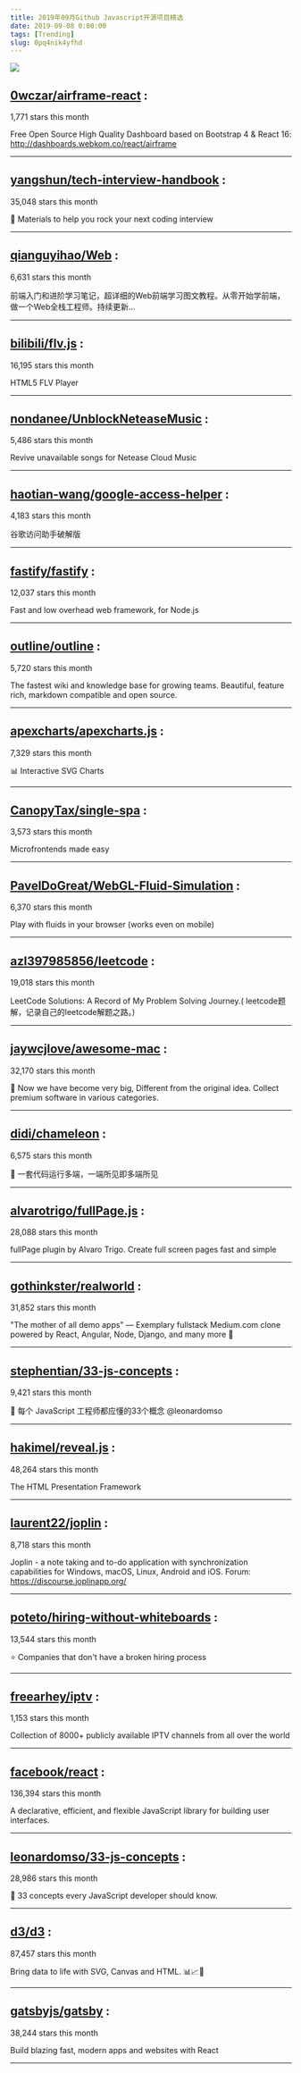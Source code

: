 ```yaml
---
title: 2019年09月Github Javascript开源项目精选 
date: 2019-09-08 0:00:00
tags: [Trending]
slug: 0pq4nik4yfhd
---
```

![](https://static.alili.tech/images/github_29.png)
##   [0wczar/airframe-react](https://github.com/0wczar/airframe-react) : 
 
1,771 stars this month

Free Open Source High Quality Dashboard based on Bootstrap 4 & React 16: http://dashboards.webkom.co/react/airframe 

---
##   [yangshun/tech-interview-handbook](https://github.com/yangshun/tech-interview-handbook) : 
 
35,048 stars this month

💯 Materials to help you rock your next coding interview 

---
##   [qianguyihao/Web](https://github.com/qianguyihao/Web) : 
 
6,631 stars this month

前端入门和进阶学习笔记，超详细的Web前端学习图文教程。从零开始学前端，做一个Web全栈工程师。持续更新... 

---
##   [bilibili/flv.js](https://github.com/bilibili/flv.js) : 
 
16,195 stars this month

HTML5 FLV Player 

---
##   [nondanee/UnblockNeteaseMusic](https://github.com/nondanee/UnblockNeteaseMusic) : 
 
5,486 stars this month

Revive unavailable songs for Netease Cloud Music 

---
##   [haotian-wang/google-access-helper](https://github.com/haotian-wang/google-access-helper) : 
 
4,183 stars this month

谷歌访问助手破解版 

---
##   [fastify/fastify](https://github.com/fastify/fastify) : 
 
12,037 stars this month

Fast and low overhead web framework, for Node.js 

---
##   [outline/outline](https://github.com/outline/outline) : 
 
5,720 stars this month

The fastest wiki and knowledge base for growing teams. Beautiful, feature rich, markdown compatible and open source. 

---
##   [apexcharts/apexcharts.js](https://github.com/apexcharts/apexcharts.js) : 
 
7,329 stars this month

📊 Interactive SVG Charts 

---
##   [CanopyTax/single-spa](https://github.com/CanopyTax/single-spa) : 
 
3,573 stars this month

Microfrontends made easy 

---
##   [PavelDoGreat/WebGL-Fluid-Simulation](https://github.com/PavelDoGreat/WebGL-Fluid-Simulation) : 
 
6,370 stars this month

Play with fluids in your browser (works even on mobile) 

---
##   [azl397985856/leetcode](https://github.com/azl397985856/leetcode) : 
 
19,018 stars this month

LeetCode Solutions: A Record of My Problem Solving Journey.( leetcode题解，记录自己的leetcode解题之路。) 

---
##   [jaywcjlove/awesome-mac](https://github.com/jaywcjlove/awesome-mac) : 
 
32,170 stars this month

 Now we have become very big, Different from the original idea. Collect premium software in various categories. 

---
##   [didi/chameleon](https://github.com/didi/chameleon) : 
 
6,575 stars this month

🦎 一套代码运行多端，一端所见即多端所见 

---
##   [alvarotrigo/fullPage.js](https://github.com/alvarotrigo/fullPage.js) : 
 
28,088 stars this month

fullPage plugin by Alvaro Trigo. Create full screen pages fast and simple 

---
##   [gothinkster/realworld](https://github.com/gothinkster/realworld) : 
 
31,852 stars this month

"The mother of all demo apps" — Exemplary fullstack Medium.com clone powered by React, Angular, Node, Django, and many more 🏅 

---
##   [stephentian/33-js-concepts](https://github.com/stephentian/33-js-concepts) : 
 
9,421 stars this month

📜 每个 JavaScript 工程师都应懂的33个概念 @leonardomso 

---
##   [hakimel/reveal.js](https://github.com/hakimel/reveal.js) : 
 
48,264 stars this month

The HTML Presentation Framework 

---
##   [laurent22/joplin](https://github.com/laurent22/joplin) : 
 
8,718 stars this month

Joplin - a note taking and to-do application with synchronization capabilities for Windows, macOS, Linux, Android and iOS. Forum: https://discourse.joplinapp.org/ 

---
##   [poteto/hiring-without-whiteboards](https://github.com/poteto/hiring-without-whiteboards) : 
 
13,544 stars this month

⭐️ Companies that don't have a broken hiring process 

---
##   [freearhey/iptv](https://github.com/freearhey/iptv) : 
 
1,153 stars this month

Collection of 8000+ publicly available IPTV channels from all over the world 

---
##   [facebook/react](https://github.com/facebook/react) : 
 
136,394 stars this month

A declarative, efficient, and flexible JavaScript library for building user interfaces. 

---
##   [leonardomso/33-js-concepts](https://github.com/leonardomso/33-js-concepts) : 
 
28,986 stars this month

📜 33 concepts every JavaScript developer should know. 

---
##   [d3/d3](https://github.com/d3/d3) : 
 
87,457 stars this month

Bring data to life with SVG, Canvas and HTML. 📊📈🎉 

---
##   [gatsbyjs/gatsby](https://github.com/gatsbyjs/gatsby) : 
 
38,244 stars this month

Build blazing fast, modern apps and websites with React 

---

